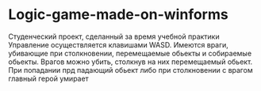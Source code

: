 # Logic-game-made-on-winforms
Студенческий проект, сделанный за время учебной практики
Управление осуществляется клавишами WASD. 
Имеются враги, убивающие при столкновении, перемещаемые обьекты и собираемые обьекты.
Врагов можно убить, столкнув на них перемещаемый обьект.
При попадании прд падающий обьект либо при столкновении с врагом главный герой умирает
